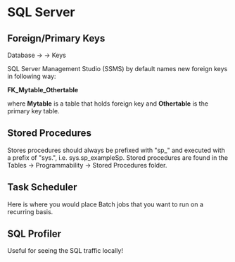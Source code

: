 # SQL Server

## Foreign/Primary Keys
Database -> <Table-name> -> Keys
  
SQL Server Management Studio (SSMS) by default names new foreign keys in following way:

**FK_Mytable_Othertable**

where **Mytable** is a table that holds foreign key and **Othertable** is the primary key table.

## Stored Procedures

Stores procedures should always be prefixed with "sp_" and executed with a prefix of "sys.", i.e. sys.sp_exampleSp.
Stored procedures are found in the Tables -> Programmability -> Stored Procedures folder.

## Task Scheduler

Here is where you would place Batch jobs that you want to run on a recurring basis.

## SQL Profiler
Useful for seeing the SQL traffic locally!
